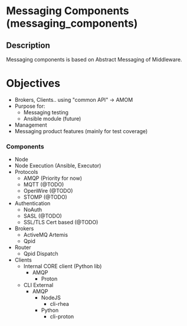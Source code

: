 # Messaging Components (messaging_components)

## Description
Messaging components is based on Abstract Messaging of Middleware.

# Objectives
- Brokers, Clients.. using "common API" -> AMOM
- Purpose for:
    - Messaging testing
    - Ansible module (future)
- Management
- Messaging product features (mainly for test coverage)

### Components
- Node
- Node Execution (Ansible, Executor)
- Protocols
    - AMQP (Priority for now)
    - MQTT (@TODO)
    - OpenWire (@TODO)
    - STOMP (@TODO)
- Authentication
    - NoAuth
    - SASL (@TODO)
    - SSL/TLS Cert based (@TODO)
- Brokers
    - ActiveMQ Artemis
    - Qpid
- Router
    - Qpid Dispatch
- Clients 
    - Internal CORE client (Python lib)
        - AMQP
            - Proton
    - CLI External 
        - AMQP
            - NodeJS
                - cli-rhea
            - Python
                - cli-proton

